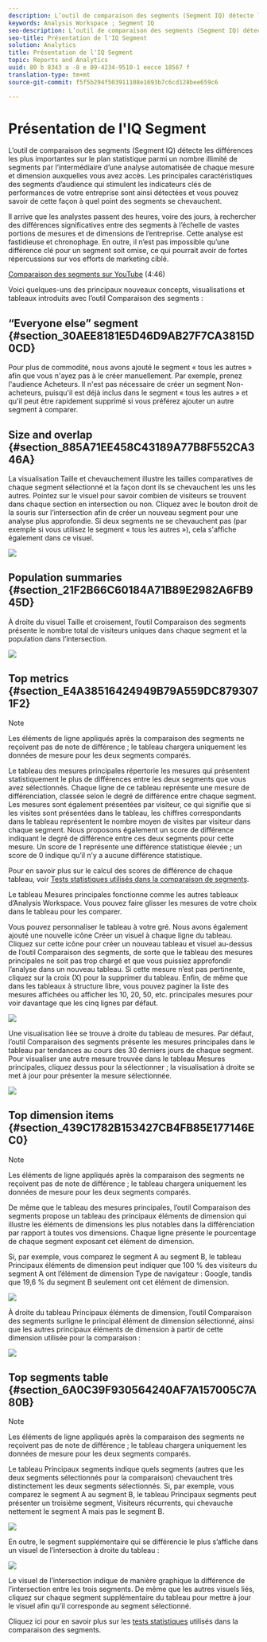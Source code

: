 ```yaml
---
description: L’outil de comparaison des segments (Segment IQ) détecte les différences les plus importantes sur le plan statistique parmi un nombre illimité de segments par l’intermédiaire d’une analyse automatisée de chaque mesure et dimension auxquelles vous avez accès. Les principales caractéristiques des segments d’audience qui stimulent les indicateurs clés de performances de votre entreprise sont ainsi détectées et vous pouvez savoir de cette façon à quel point des segments se chevauchent.
keywords: Analysis Workspace ; Segment IQ
seo-description: L’outil de comparaison des segments (Segment IQ) détecte les différences les plus importantes sur le plan statistique parmi un nombre illimité de segments par l’intermédiaire d’une analyse automatisée de chaque mesure et dimension auxquelles vous avez accès. Les principales caractéristiques des segments d’audience qui stimulent les indicateurs clés de performances de votre entreprise sont ainsi détectées et vous pouvez savoir de cette façon à quel point des segments se chevauchent.
seo-title: Présentation de l'IQ Segment
solution: Analytics
title: Présentation de l'IQ Segment
topic: Reports and Analytics
uuid: 80 b 8343 a -8 e 09-4234-9510-1 eecce 18567 f
translation-type: tm+mt
source-git-commit: f5f5b294f503911108e1693b7c6cd128bee659c6

---
```



# Présentation de l'IQ Segment

L’outil de comparaison des segments (Segment IQ) détecte les différences les plus importantes sur le plan statistique parmi un nombre illimité de segments par l’intermédiaire d’une analyse automatisée de chaque mesure et dimension auxquelles vous avez accès. Les principales caractéristiques des segments d’audience qui stimulent les indicateurs clés de performances de votre entreprise sont ainsi détectées et vous pouvez savoir de cette façon à quel point des segments se chevauchent.

Il arrive que les analystes passent des heures, voire des jours, à rechercher des différences significatives entre des segments à l’échelle de vastes portions de mesures et de dimensions de l’entreprise. Cette analyse est fastidieuse et chronophage. En outre, il n’est pas impossible qu’une différence clé pour un segment soit omise, ce qui pourrait avoir de fortes répercussions sur vos efforts de marketing ciblé.

[Comparaison des segments sur YouTube](https://www.youtube.com/watch?v=fO3PNB93U_w&list=PL2tCx83mn7GuNnQdYGOtlyCu0V5mEZ8sS&index=38) (4:46)

Voici quelques-uns des principaux nouveaux concepts, visualisations et tableaux introduits avec l’outil Comparaison des segments :

## “Everyone else” segment {#section_30AEE8181E5D46D9AB27F7CA3815D0CD}

Pour plus de commodité, nous avons ajouté le segment « tous les autres » afin que vous n'ayez pas à le créer manuellement. Par exemple, prenez l'audience Acheteurs. Il n'est pas nécessaire de créer un segment Non-acheteurs, puisqu'il est déjà inclus dans le segment « tous les autres » et qu'il peut être rapidement supprimé si vous préférez ajouter un autre segment à comparer.

## Size and overlap {#section_885A71EE458C43189A77B8F552CA346A}

La visualisation Taille et chevauchement illustre les tailles comparatives de chaque segment sélectionné et la façon dont ils se chevauchent les uns les autres. Pointez sur le visuel pour savoir combien de visiteurs se trouvent dans chaque section en intersection ou non. Cliquez avec le bouton droit de la souris sur l’intersection afin de créer un nouveau segment pour une analyse plus approfondie. Si deux segments ne se chevauchent pas (par exemple si vous utilisez le segment « tous les autres »), cela s'affiche également dans ce visuel.

![](assets/size-overlap.png)

## Population summaries {#section_21F2B66C60184A71B89E2982A6FB945D}

À droite du visuel Taille et croisement, l’outil Comparaison des segments présente le nombre total de visiteurs uniques dans chaque segment et la population dans l’intersection.

![](assets/population_summaries.png)

## Top metrics {#section_E4A38516424949B79A559DC8793071F2}

>[!NOTE]
>
>Les éléments de ligne appliqués après la comparaison des segments ne reçoivent pas de note de différence ; le tableau chargera uniquement les données de mesure pour les deux segments comparés.

Le tableau des mesures principales répertorie les mesures qui présentent statistiquement le plus de différences entre les deux segments que vous avez sélectionnés. Chaque ligne de ce tableau représente une mesure de différenciation, classée selon le degré de différence entre chaque segment. Les mesures sont également présentées par visiteur, ce qui signifie que si les visites sont présentées dans le tableau, les chiffres correspondants dans le tableau représentent le nombre moyen de visites par visiteur dans chaque segment. Nous proposons également un score de différence indiquant le degré de différence entre ces deux segments pour cette mesure. Un score de 1 représente une différence statistique élevée ; un score de 0 indique qu’il n’y a aucune différence statistique.

Pour en savoir plus sur le calcul des scores de différence de chaque tableau, voir [Tests statistiques utilisés dans la comparaison de segments](../../../../analyze/analysis-workspace/c-panels/c-segment-comparison/statistical-test.md#concept_0B6AC754EAED460283D4626983F838F4).

Le tableau Mesures principales fonctionne comme les autres tableaux d’Analysis Workspace. Vous pouvez faire glisser les mesures de votre choix dans le tableau pour les comparer.

Vous pouvez personnaliser le tableau à votre gré. Nous avons également ajouté une nouvelle icône Créer un visuel à chaque ligne du tableau. Cliquez sur cette icône pour créer un nouveau tableau et visuel au-dessus de l’outil Comparaison des segments, de sorte que le tableau des mesures principales ne soit pas trop chargé et que vous puissiez approfondir l’analyse dans un nouveau tableau. Si cette mesure n’est pas pertinente, cliquez sur la croix (X) pour la supprimer du tableau. Enfin, de même que dans les tableaux à structure libre, vous pouvez paginer la liste des mesures affichées ou afficher les 10, 20, 50, etc. principales mesures pour voir davantage que les cinq lignes par défaut.

![](assets/top-metrics.png)

Une visualisation liée se trouve à droite du tableau de mesures. Par défaut, l’outil Comparaison des segments présente les mesures principales dans le tableau par tendances au cours des 30 derniers jours de chaque segment. Pour visualiser une autre mesure trouvée dans le tableau Mesures principales, cliquez dessus pour la sélectionner ; la visualisation à droite se met à jour pour présenter la mesure sélectionnée.

![](assets/linked-viz.png)

## Top dimension items {#section_439C1782B153427CB4FB85E177146EC0}

>[!NOTE]
>
>Les éléments de ligne appliqués après la comparaison des segments ne reçoivent pas de note de différence ; le tableau chargera uniquement les données de mesure pour les deux segments comparés.

De même que le tableau des mesures principales, l’outil Comparaison des segments propose un tableau des principaux éléments de dimension qui illustre les éléments de dimensions les plus notables dans la différenciation par rapport à toutes vos dimensions. Chaque ligne présente le pourcentage de chaque segment exposant cet élément de dimension.

Si, par exemple, vous comparez le segment A au segment B, le tableau Principaux éléments de dimension peut indiquer que 100 % des visiteurs du segment A ont l’élément de dimension Type de navigateur : Google, tandis que 19,6 % du segment B seulement ont cet élément de dimension.

![](assets/top-dimension-item1.png)

À droite du tableau Principaux éléments de dimension, l’outil Comparaison des segments surligne le principal élément de dimension sélectionné, ainsi que les autres principaux éléments de dimension à partir de cette dimension utilisée pour la comparaison :

![](assets/top-dimension-item.png)

## Top segments table {#section_6A0C39F930564240AF7A157005C7A80B}

>[!NOTE]
>
>Les éléments de ligne appliqués après la comparaison des segments ne reçoivent pas de note de différence ; le tableau chargera uniquement les données de mesure pour les deux segments comparés.

Le tableau Principaux segments indique quels segments (autres que les deux segments sélectionnés pour la comparaison) chevauchent très distinctement les deux segments sélectionnés. Si, par exemple, vous comparez le segment A au segment B, le tableau Principaux segments peut présenter un troisième segment, Visiteurs récurrents, qui chevauche nettement le segment A mais pas le segment B.

![](assets/top-segments.png)

En outre, le segment supplémentaire qui se différencie le plus s’affiche dans un visuel de l’intersection à droite du tableau :

![](assets/segment-overlap.png)

Le visuel de l’intersection indique de manière graphique la différence de l’intersection entre les trois segments. De même que les autres visuels liés, cliquez sur chaque segment supplémentaire du tableau pour mettre à jour le visuel afin qu’il corresponde au segment sélectionné.

Cliquez ici pour en savoir plus sur les [tests statistiques](../../../../analyze/analysis-workspace/c-panels/c-segment-comparison/statistical-test.md#concept_0B6AC754EAED460283D4626983F838F4) utilisés dans la comparaison des segments.
